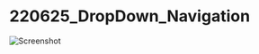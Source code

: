 # 220625_DropDown_Navigation
![Screenshot](https://github.com/min328/230531_Navigation/blob/main/images/index.png?raw=true)
